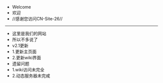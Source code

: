 + Welcome
+ 欢迎 
+ //感谢您访问CN-Site-26//
------
+ 这里是我们的网站
+ 所以不多说了
+ v2.1更新
+ 1.更新主页面
+ 2.更新wiki界面
+ 遗留问题
 + 1.wiki访问未完全
 + 2.动态服务器未完咸

